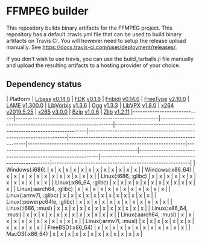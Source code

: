 # FFMPEG builder

This repository builds binary artifacts for the FFMPEG project.
This repository has a default .travis.yml file that can be used to build
binary artifacts on Travis CI. You will however need to setup the release
upload manually. See https://docs.travis-ci.com/user/deployment/releases/.

If you don't wish to use travis, you can use the build_tarballs.jl
file manually and upload the resulting artifacts to a hosting provider
of your choice.

## Dependency status
| Platform | [Libass](https://github.com/JuliaIO/LibassBuilder) [v0.14.0](https://github.com/JuliaIO/LibassBuilder/releases/tag/v0.14.0-2) | [FDK](https://github.com/SimonDanisch/FDKBuilder) [v0.1.6](https://github.com/SimonDanisch/FDKBuilder/releases/tag/0.1.6) | [Fribidi](https://github.com/SimonDanisch/FribidiBuilder) [v0.14.0](https://github.com/SimonDanisch/FribidiBuilder/releases/tag/0.14.0) | [FreeType](https://github.com/JuliaGraphics/FreeTypeBuilder) [v2.10.0](https://github.com/JuliaGraphics/FreeTypeBuilder/releases/tag/v2.9.1-4) | [LAME](https://github.com/SimonDanisch/LAMEBuilder) [v1.300.0](https://github.com/JuliaIO/LAMEBuilder/releases/tag/v3.100.0-2) | [LibVorbis](https://github.com/JuliaIO/LibVorbisBuilder) [v1.3.6](https://github.com/JuliaIO/LibVorbisBuilder/releases/tag/v1.3.6-2) | [Ogg](https://github.com/JuliaIO/OggBuilder) [v1.3.3](https://github.com/JuliaIO/OggBuilder/releases/tag/v1.3.3-7)  | [LibVPX](https://github.com/JuliaIO/LibVPXBuilder) [v1.8.0](https://github.com/JuliaIO/LibVPXBuilder/releases/tag/v1.8.0) | [x264](https://github.com/JuliaIO/x264Builder) [v2019.5.25](https://github.com/JuliaIO/x264Builder/releases/tag/v2019.5.25) | [x265](https://github.com/JuliaIO/x265Builder) [v3.0.0](https://github.com/JuliaIO/x265Builder/releases/tag/v3.0.0-static) | [Bzip](https://github.com/JuliaPackaging/Yggdrasil/tree/master/Bzip2) [v1.0.6](https://github.com/JuliaPackaging/Yggdrasil/releases/tag/Bzip2-v1.0.6-0) | [Zlib](https://github.com/ianshmean/ZlibBuilder) [v1.2.11](https://github.com/ianshmean/ZlibBuilder/releases/tag/v1.2.11)
|-----------------------------|-----------------------------------------------------------|----------------------------------------------------------|------------------------------------------------------------------|---------------------------------------------------------------------|------------------------------------------------------------|-----------------------------------------------------------------|---------------------------------------------------------|-------------------------------------------------------------|---------------------------------------------------------|---------------------------------------------------------|
| Windows(:i686) | x | x | x | x | x | x | x | x | x | x | x | x |
| Windows(:x86_64) | x | x | x | x | x | x | x | x | x | x | x | x |
| Linux(:i686, :glibc) | x | x | x | x | x | x | x | x | x | x | x | x |
| Linux(:x86_64, :glibc) | x | x | x | x | x | x | x | x | x | x | x | x |
| Linux(:aarch64, :glibc) | x | x | x | x | x | x | x | x | x | x | x | x |
| Linux(:armv7l, :glibc) | x | x | x | x | x | x | x | x | x | x | x | x |
| Linux(:powerpc64le, :glibc) | x | x | x | x | x | x | x | x | x | x | x | x |
| Linux(:i686, :musl) | x | x | x | x | x | x | x | x | x | x | x | x |
| Linux(:x86_64, :musl) | x | x | x | x | x | x | x | x | x | x | x | x |
| Linux(:aarch64, :musl) | x | x | x | x | x | x | x | x | x | x | x | x |
| Linux(:armv7l, :musl) | x | x | x | x | x | x | x | x | x | x | x | x |
| FreeBSD(:x86_64) | x | x | x | x | x | x | x | x | x | x | x | x |
| MacOS(:x86_64) | x | x | x | x | x | x | x | x | x | x | x | x |
